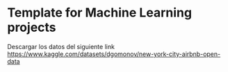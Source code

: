 # Template for Machine Learning projects

Descargar los datos del siguiente link
https://www.kaggle.com/datasets/dgomonov/new-york-city-airbnb-open-data